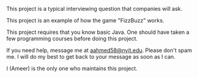 This project is a typical interviewing question that companies will ask.

This project is an example of how the game "FizzBuzz" works.

This project requires that you know basic Java. One should have taken a few programming courses before doing this project.

If you need help, message me at aahmed58@nyit.edu. Please don't spam me. I will do my best to get back to your message as soon as I can.

I (Ameer) is the only one who maintains this project.
